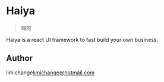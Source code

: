 # Haiya

> 嗨呀

Haiya is a react UI framework to fast build your own business.

## Author

limichange<limichange@hotmail.com>
